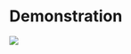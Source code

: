 
# Demonstration
![](https://github.com/Ibrahimsalman01/Symptom-Helper/blob/main/Symptom_Helper_Demo.gif)
